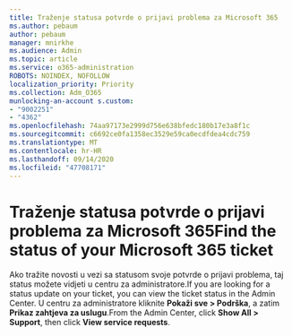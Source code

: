 ```yaml
---
title: Traženje statusa potvrde o prijavi problema za Microsoft 365
ms.author: pebaum
author: pebaum
manager: mnirkhe
ms.audience: Admin
ms.topic: article
ms.service: o365-administration
ROBOTS: NOINDEX, NOFOLLOW
localization_priority: Priority
ms.collection: Adm_O365
munlocking-an-account s.custom:
- "9002251"
- "4362"
ms.openlocfilehash: 74aa97173e2999d756e638bfedc180b17e3a8f1c
ms.sourcegitcommit: c6692ce0fa1358ec3529e59ca0ecdfdea4cdc759
ms.translationtype: MT
ms.contentlocale: hr-HR
ms.lasthandoff: 09/14/2020
ms.locfileid: "47708171"
---
```

# <a name="find-the-status-of-your-microsoft-365-ticket"></a><span data-ttu-id="00e98-102">Traženje statusa potvrde o prijavi problema za Microsoft 365</span><span class="sxs-lookup"><span data-stu-id="00e98-102">Find the status of your Microsoft 365 ticket</span></span>

<span data-ttu-id="00e98-103">Ako tražite novosti u vezi sa statusom svoje potvrde o prijavi problema, taj status možete vidjeti u centru za administratore.</span><span class="sxs-lookup"><span data-stu-id="00e98-103">If you are looking for a status update on your ticket, you can view the ticket status in the Admin Center.</span></span> <span data-ttu-id="00e98-104">U centru za administratore kliknite **Pokaži sve > Podrška**, a zatim **Prikaz zahtjeva za uslugu**.</span><span class="sxs-lookup"><span data-stu-id="00e98-104">From the Admin Center, click **Show All > Support**, then click **View service requests**.</span></span>
